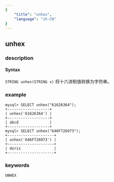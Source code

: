 ```yaml
---
{
    "title": "unhex",
    "language": "zh-CN"
}
---
```


<!-- 
Licensed to the Apache Software Foundation (ASF) under one
or more contributor license agreements.  See the NOTICE file
distributed with this work for additional information
regarding copyright ownership.  The ASF licenses this file
to you under the Apache License, Version 2.0 (the
"License"); you may not use this file except in compliance
with the License.  You may obtain a copy of the License at
  http://www.apache.org/licenses/LICENSE-2.0
Unless required by applicable law or agreed to in writing,
software distributed under the License is distributed on an
"AS IS" BASIS, WITHOUT WARRANTIES OR CONDITIONS OF ANY
KIND, either express or implied.  See the License for the
specific language governing permissions and limitations
under the License.
-->

## unhex

### description
#### Syntax

`STRING unhex(STRING x)`
将十六进制值转换为字符串。

### example

```
mysql> SELECT unhex("61626364");
+-------------------+
| unhex('61626364') |
+-------------------+
| abcd              |
+-------------------+
mysql> SELECT unhex("646F726973");
+---------------------+
| unhex('646F726973') |
+---------------------+
| doris               |
+---------------------+
```

### keywords
	UNHEX
